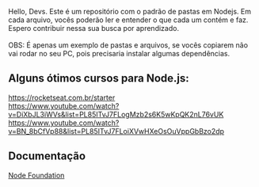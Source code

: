 Hello, Devs. Este é um repositório com o padrão de pastas em Nodejs. Em cada arquivo, vocês poderão ler e entender o que cada um contém e faz. Espero contribuir nessa sua busca por aprendizado. <br /><br />
OBS: É apenas um exemplo de pastas e arquivos, se vocês copiarem não vai rodar no seu PC, pois precisaria instalar algumas dependências. 

## Alguns ótimos cursos para Node.js:

https://rocketseat.com.br/starter<br />
https://www.youtube.com/watch?v=DiXbJL3iWVs&list=PL85ITvJ7FLogMzb2s6K5wKpQK2nL76vUK
https://www.youtube.com/watch?v=BN_8bCfVp88&list=PL85ITvJ7FLoiXVwHXeOsOuVppGbBzo2dp

## Documentação

[Node Foundation](https://nodejs.org/en/)<br />


